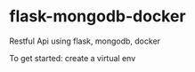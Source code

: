 # flask-mongodb-docker
Restful Api using flask, mongodb, docker

To get started: 
create a virtual env 